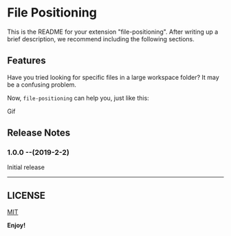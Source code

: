# File Positioning

This is the README for your extension "file-positioning". After writing up a brief description, we recommend including the following sections.

## Features

Have you tried looking for specific files in a large workspace folder? It may be a confusing problem.

Now, `file-positioning` can help you, just like this:

Gif

## Release Notes

### 1.0.0 --(2019-2-2)

Initial release

-----------------------------------------------------------------------------------------------------------

## LICENSE

[MIT]()

**Enjoy!**
